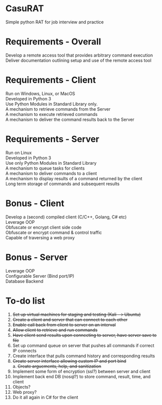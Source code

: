 # CasuRAT  
Simple python RAT for job interview and practice  
  
# Requirements - Overall  
Develop a remote access tool that provides arbitrary command execution  
Deliver documentation outlining setup and use of the remote access tool  
  
# Requirements - Client  
Run on Windows, Linux, or MacOS  
Developed in Python 3  
Use Python Modules in Standard Library only.  
A mechanism to retrieve commands from the Server  
A mechanism to execute retrieved commands  
A mechanism to deliver the command results back to the Server  
  
# Requirements - Server  
Run on Linux  
Developed in Python 3  
Use only Python Modules in Standard Library  
A mechanism to queue tasks for clients  
A mechanism to deliver commands to a client  
A mechanism to display results of a command returned by the client  
Long term storage of commands and subsequent results  
  
# Bonus - Client  
Develop a (second) compiled client (C/C++, Golang, C# etc)  
Leverage OOP  
Obfuscate or encrypt client side code  
Obfuscate or encrypt command & control traffic  
Capable of traversing a web proxy  
  
# Bonus - Server  
Leverage OOP  
Configurable Server (Bind port/IP)  
Database Backend  
  
# To-do list  
01. ~~Set up virtual machines for staging and testing (Kali --> Ubuntu)~~  
02. ~~Create a client and server that can connect to each other~~  
03. ~~Enable call back from client to server on an interval~~  
04. ~~Allow client to retrieve and run commands~~
05. ~~Have client send results upon connecting to server, have server save to file~~  
06. Set up command queue on server that pushes all commands if correct IP connects  
07. Create interface that pulls command history and corresponding results  
08. ~~Create server interface allowing custom IP and port bind~~  
    a. ~~Create arguements, help, and sanitization~~  
09. Implement some form of encryption (ssl?) between server and client  
10. Implement back end DB (nosql?) to store command, result, time, and client  
11. Objects?  
12. Web proxy?  
13. Do it all again in C# for the client
